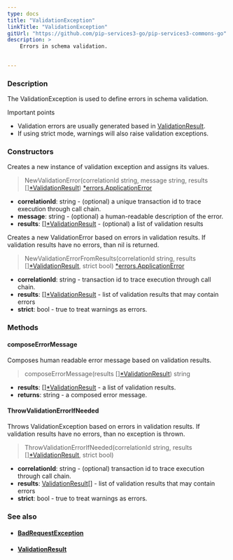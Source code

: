 ```yaml
---
type: docs
title: "ValidationException"
linkTitle: "ValidationException"
gitUrl: "https://github.com/pip-services3-go/pip-services3-commons-go"
description: >
    Errors in schema validation.

    
---
```


### Description

The ValidationException is used to define errors in schema validation.

Important points

- Validation errors are usually generated based in [ValidationResult](../validation_result).
- If using strict mode, warnings will also raise validation exceptions.

### Constructors
Creates a new instance of validation exception and assigns its values.  

> NewValidationError(correlationId string, message string, results [][*ValidationResult](../validation_result)) [*errors.ApplicationError](../../errors/application_error)

- **correlationId**: string - (optional) a unique transaction id to trace execution through call chain.
- **message**: string - (optional) a human-readable description of the error.
- **results**: [][*ValidationResult](../validation_result) - (optional) a list of validation results

Creates a new ValidationError based on errors in validation results. If validation results have no errors, than nil is returned.

> NewValidationErrorFromResults(correlationId string, results [][*ValidationResult](../validation_result), strict bool) [*errors.ApplicationError](../../errors/application_error)

- **correlationId**: string - transaction id to trace execution through call chain.
- **results**: [][*ValidationResult](../validation_result) - list of validation results that may contain errors
- **strict**: bool - true to treat warnings as errors.


### Methods

#### composeErrorMessage
Composes human readable error message based on validation results.  

> composeErrorMessage(results [][*ValidationResult](../validation_result)) string

- **results**: [][*ValidationResult](../validation_result) - a list of validation results.
- **returns**: string - a composed error message.


#### ThrowValidationErrorIfNeeded
Throws ValidationException based on errors in validation results.
If validation results have no errors, than no exception is thrown.

> ThrowValidationErrorIfNeeded(correlationId string, results [][*ValidationResult](../validation_result), strict bool)

- **correlationId**: string - (optional) transaction id to trace execution through call chain.
- **results**: [ValidationResult](../validation_result)[] - list of validation results that may contain errors
- **strict**: bool - true to treat warnings as errors.



### See also
- #### [BadRequestException](../../errors/bad_request_exception)
- #### [ValidationResult](../validation_result)
